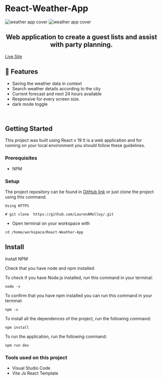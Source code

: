 # React-Weather-App
![weather app cover]()
![weather app cover]()

<h2 align="center">Web application to create a guest lists and assist with party planning.</h2> 

[Live Site](https://react-weather-app-nled.onrender.com)

## 🚀 Features
- Saving the weather data in context
- Search weather details according to the city
- Current forecast and next 24 hours available
- Responsive for every screen size.
- dark mode toggle
<br/>

## Getting Started

This project was built using React v 19 It is a web application and for running on your local environment you should follow these guidelines.


### Prerequisites

- NPM 

### Setup


The project repository can be found in [GitHub link]() or just clone the project using this command. 


```
Using HTTPS

# git clone  https://github.com/LaurenAMolloy/.git
```

+ Open terminal on your workspace with

```
cd /home/workspace/React-Weather-App
```

## Install

Install NPM

Check that you have node and npm installed

To check if you have Node.js installed, run this command in your terminal:

```
node -v
```

To confirm that you have npm installed you can run this command in your terminal:

```
npm -v
```

To install all the dependences of the project, run the following command:

```
npm install
```

To run the application, run the following command:

```
npm run dev
```

### Tools used on this project

- Visual Studio Code
- Vite Js React Template

<br/>
